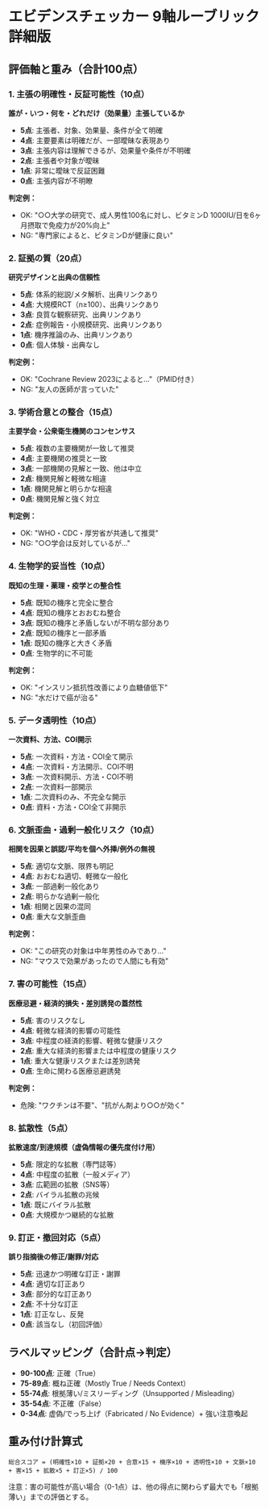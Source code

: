 # エビデンスチェッカー 9軸ルーブリック詳細版

## 評価軸と重み（合計100点）

### 1. 主張の明確性・反証可能性（10点）
**誰が・いつ・何を・どれだけ（効果量）主張しているか**

- **5点**: 主張者、対象、効果量、条件が全て明確
- **4点**: 主要要素は明確だが、一部曖昧な表現あり
- **3点**: 主張内容は理解できるが、効果量や条件が不明確
- **2点**: 主張者や対象が曖昧
- **1点**: 非常に曖昧で反証困難
- **0点**: 主張内容が不明瞭

**判定例：**
- OK: "○○大学の研究で、成人男性100名に対し、ビタミンD 1000IU/日を6ヶ月摂取で免疫力が20%向上"
- NG: "専門家によると、ビタミンDが健康に良い"

### 2. 証拠の質（20点）
**研究デザインと出典の信頼性**

- **5点**: 体系的総説/メタ解析、出典リンクあり
- **4点**: 大規模RCT（n≥100）、出典リンクあり
- **3点**: 良質な観察研究、出典リンクあり
- **2点**: 症例報告・小規模研究、出典リンクあり
- **1点**: 機序推論のみ、出典リンクあり
- **0点**: 個人体験・出典なし

**判定例：**
- OK: "Cochrane Review 2023によると..."（PMID付き）
- NG: "友人の医師が言っていた"

### 3. 学術合意との整合（15点）
**主要学会・公衆衛生機関のコンセンサス**

- **5点**: 複数の主要機関が一致して推奨
- **4点**: 主要機関の推奨と一致
- **3点**: 一部機関の見解と一致、他は中立
- **2点**: 機関見解と軽微な相違
- **1点**: 機関見解と明らかな相違
- **0点**: 機関見解と強く対立

**判定例：**
- OK: "WHO・CDC・厚労省が共通して推奨"
- NG: "○○学会は反対しているが..."

### 4. 生物学的妥当性（10点）
**既知の生理・薬理・疫学との整合性**

- **5点**: 既知の機序と完全に整合
- **4点**: 既知の機序とおおむね整合
- **3点**: 既知の機序と矛盾しないが不明な部分あり
- **2点**: 既知の機序と一部矛盾
- **1点**: 既知の機序と大きく矛盾
- **0点**: 生物学的に不可能

**判定例：**
- OK: "インスリン抵抗性改善により血糖値低下"
- NG: "水だけで癌が治る"

### 5. データ透明性（10点）
**一次資料、方法、COI開示**

- **5点**: 一次資料・方法・COI全て開示
- **4点**: 一次資料・方法開示、COI不明
- **3点**: 一次資料開示、方法・COI不明
- **2点**: 一次資料一部開示
- **1点**: 二次資料のみ、不完全な開示
- **0点**: 資料・方法・COI全て非開示

### 6. 文脈歪曲・過剰一般化リスク（10点）
**相関を因果と誤認/平均を個へ外挿/例外の無視**

- **5点**: 適切な文脈、限界も明記
- **4点**: おおむね適切、軽微な一般化
- **3点**: 一部過剰一般化あり
- **2点**: 明らかな過剰一般化
- **1点**: 相関と因果の混同
- **0点**: 重大な文脈歪曲

**判定例：**
- OK: "この研究の対象は中年男性のみであり..."
- NG: "マウスで効果があったので人間にも有効"

### 7. 害の可能性（15点）
**医療忌避・経済的損失・差別誘発の蓋然性**

- **5点**: 害のリスクなし
- **4点**: 軽微な経済的影響の可能性
- **3点**: 中程度の経済的影響、軽微な健康リスク
- **2点**: 重大な経済的影響または中程度の健康リスク
- **1点**: 重大な健康リスクまたは差別誘発
- **0点**: 生命に関わる医療忌避誘発

**判定例：**
- 危険: "ワクチンは不要"、"抗がん剤より○○が効く"

### 8. 拡散性（5点）
**拡散速度/到達規模（虚偽情報の優先度付け用）**

- **5点**: 限定的な拡散（専門誌等）
- **4点**: 中程度の拡散（一般メディア）
- **3点**: 広範囲の拡散（SNS等）
- **2点**: バイラル拡散の兆候
- **1点**: 既にバイラル拡散
- **0点**: 大規模かつ継続的な拡散

### 9. 訂正・撤回対応（5点）
**誤り指摘後の修正/謝罪/対応**

- **5点**: 迅速かつ明確な訂正・謝罪
- **4点**: 適切な訂正あり
- **3点**: 部分的な訂正あり
- **2点**: 不十分な訂正
- **1点**: 訂正なし、反発
- **0点**: 該当なし（初回評価）

## ラベルマッピング（合計点→判定）

- **90-100点**: 正確（True）
- **75-89点**: 概ね正確（Mostly True / Needs Context）
- **55-74点**: 根拠薄い/ミスリーディング（Unsupported / Misleading）
- **35-54点**: 不正確（False）
- **0-34点**: 虚偽/でっち上げ（Fabricated / No Evidence）+ 強い注意喚起

## 重み付け計算式

```
総合スコア = (明確性×10 + 証拠×20 + 合意×15 + 機序×10 + 透明性×10 + 文脈×10 + 害×15 + 拡散×5 + 訂正×5) / 100
```

注意：害の可能性が高い場合（0-1点）は、他の得点に関わらず最大でも「根拠薄い」までの評価とする。